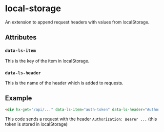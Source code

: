 # local-storage
An extension to append request headers with values from localStorage.

## Attributes
### `data-ls-item`
This is the key of the item in localStorage.
### `data-ls-header`
This is the name of the header which is added to requests.

## Example
```html
<div hx-get="/api/..." data-ls-item="auth-token" data-ls-header="Authorization" hx-trigger="load"></div>
```

This code sends a request with the header `Authorization: Bearer ...` (this token is stored in localStorage)
